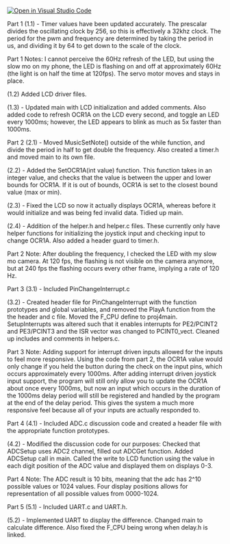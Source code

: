 [![Open in Visual Studio Code](https://classroom.github.com/assets/open-in-vscode-c66648af7eb3fe8bc4f294546bfd86ef473780cde1dea487d3c4ff354943c9ae.svg)](https://classroom.github.com/online_ide?assignment_repo_id=7680393&assignment_repo_type=AssignmentRepo)

Part 1 (1.1) - Timer values have been updated accurately. The prescalar divides the oscillating clock by 256, so this is effectively a 32khz clock. The period for the pwm and frequency are determined by taking the period in us, and dividing it by 64 to get down to the scale of the clock.

Part 1 Notes: I cannot perceive the 60Hz refresh of the LED, but using the slow mo on my phone, the LED is flashing on and off at approximately 60Hz (the light is on half the time at 120fps). The servo motor moves and stays in place.

(1.2) Added LCD driver files.

(1.3) - Updated main with LCD initialization and added comments. Also added code to refresh OCR1A on the LCD every second, and toggle an LED every 1000ms; however, the LED appears to blink as much as 5x faster than 1000ms.

Part 2 (2.1) - Moved MusicSetNote() outside of the while function, and divide the period in half to get double the frequency. Also created a timer.h and moved main to its own file.

(2.2) - Added the SetOCR1A(int value) function. This function takes in an integer value, and checks that the value is between the upper and lower bounds for OCR1A. If it is out of bounds, OCR1A is set to the closest bound value (max or min).

(2.3) - Fixed the LCD so now it actually displays OCR1A, whereas before it would initialize and was being fed invalid data. Tidied up main.

(2.4) - Addition of the helper.h and helper.c files. These currently only have helper functions for initializing the joystick input and checking input to change OCR1A. Also added a header guard to timer.h.

Part 2 Note: After doubling the frequency, I checked the LED with my slow mo camera. At 120 fps, the flashing is not visible on the camera anymore, but at 240 fps the flashing occurs every other frame, implying a rate of 120 Hz.

Part 3 (3.1) - Included PinChangeInterrupt.c

(3.2) - Created header file for PinChangeInterrupt with the function prototypes and global variables, and removed the PlayA function from the the header and c file. Moved the F_CPU define to proj4main. SetupInterrupts was altered such that it enables interrupts for PE2/PCINT2 and PE3/PCINT3 and the ISR vector was changed to PCINT0_vect. Cleaned up includes and comments in helpers.c.

Part 3 Note: Adding support for interrupt driven inputs allowed for the inputs to feel more responsive. Using the code from part 2, the OCR1A value would only change if you held the button during the check on the input pins, which occurs approximately every 1000ms. After adding interrupt driven joystick input support, the program will still only allow you to update the OCR1A about once every 1000ms, but now an input which occurs in the duration of the 1000ms delay period will still be registered and handled by the program at the end of the delay period. This gives the system a much more responsive feel because all of your inputs are actually responded to.

Part 4 (4.1) - Included ADC.c discussion code and created a header file with the appropriate function prototypes. 

(4.2) - Modified the discussion code for our purposes: Checked that ADCSetup uses ADC2 channel, filled out ADCGet function. Added ADCSetup call in main. Called the write to LCD function using the value in each digit position of the ADC value and displayed them on displays 0-3.

Part 4 Note: The ADC result is 10 bits, meaning that the adc has 2^10 possible values or 1024 values. Four display positions allows for representation of all possible values from 0000-1024.

Part 5 (5.1) - Included UART.c and UART.h.

(5.2) - Implemented UART to display the difference. Changed main to calculate difference. Also fixed the F_CPU being wrong when delay.h is linked.